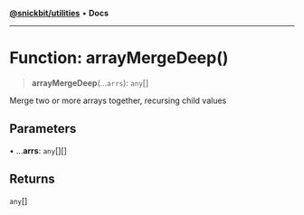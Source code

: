 [**@snickbit/utilities**](../README.md) • **Docs**

***

# Function: arrayMergeDeep()

> **arrayMergeDeep**(...`arrs`): `any`[]

Merge two or more arrays together, recursing child values

## Parameters

• ...**arrs**: `any`[][]

## Returns

`any`[]
